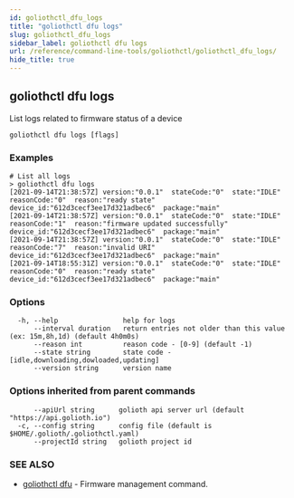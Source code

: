 ```yaml
---
id: goliothctl_dfu_logs
title: "goliothctl dfu logs"
slug: goliothctl_dfu_logs
sidebar_label: goliothctl dfu logs
url: /reference/command-line-tools/goliothctl/goliothctl_dfu_logs/
hide_title: true
---
```

## goliothctl dfu logs

List logs related to firmware status of a device

```
goliothctl dfu logs [flags]
```

### Examples

```
# List all logs
> goliothctl dfu logs
[2021-09-14T21:38:57Z] version:"0.0.1"  stateCode:"0"  state:"IDLE"  reasonCode:"0"  reason:"ready state"  device_id:"612d3cecf3ee17d321adbec6"  package:"main"
[2021-09-14T21:38:57Z] version:"0.0.1"  stateCode:"0"  state:"IDLE"  reasonCode:"1"  reason:"firmware updated successfully"  device_id:"612d3cecf3ee17d321adbec6"  package:"main"
[2021-09-14T21:38:57Z] version:"0.0.1"  stateCode:"0"  state:"IDLE"  reasonCode:"7"  reason:"invalid URI"  device_id:"612d3cecf3ee17d321adbec6"  package:"main"
[2021-09-14T18:55:31Z] version:"0.0.1"  stateCode:"0"  state:"IDLE"  reasonCode:"0"  reason:"ready state"  device_id:"612d3cecf3ee17d321adbec6"  package:"main"
```

### Options

```
  -h, --help                help for logs
      --interval duration   return entries not older than this value (ex: 15m,8h,1d) (default 4h0m0s)
      --reason int          reason code - [0-9] (default -1)
      --state string        state code - [idle,downloading,dowloaded,updating]
      --version string      version name
```

### Options inherited from parent commands

```
      --apiUrl string      golioth api server url (default "https://api.golioth.io")
  -c, --config string      config file (default is $HOME/.golioth/.goliothctl.yaml)
      --projectId string   golioth project id
```

### SEE ALSO

* [goliothctl dfu](/reference/command-line-tools/goliothctl/goliothctl_dfu)	 - Firmware management command.


